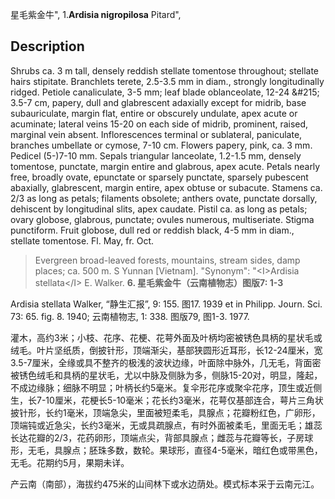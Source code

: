 星毛紫金牛",
1.**Ardisia nigropilosa** Pitard",

## Description
Shrubs ca. 3 m tall, densely reddish stellate tomentose throughout; stellate hairs stipitate. Branchlets terete, 2.5-3.5 mm in diam., strongly longitudinally ridged. Petiole canaliculate, 3-5 mm; leaf blade oblanceolate, 12-24 &amp;#215; 3.5-7 cm, papery, dull and glabrescent adaxially except for midrib, base subauriculate, margin flat, entire or obscurely undulate, apex acute or acuminate; lateral veins 15-20 on each side of midrib, prominent, raised, marginal vein absent. Inflorescences terminal or sublateral, paniculate, branches umbellate or cymose, 7-10 cm. Flowers papery, pink, ca. 3 mm. Pedicel (5-)7-10 mm. Sepals triangular lanceolate, 1.2-1.5 mm, densely tomentose, punctate, margin entire and glabrous, apex acute. Petals nearly free, broadly ovate, epunctate or sparsely punctate, sparsely pubescent abaxially, glabrescent, margin entire, apex obtuse or subacute. Stamens ca. 2/3 as long as petals; filaments obsolete; anthers ovate, punctate dorsally, dehiscent by longitudinal slits, apex caudate. Pistil ca. as long as petals; ovary globose, glabrous, punctate; ovules numerous, multiseriate. Stigma punctiform. Fruit globose, dull red or reddish black, 4-5 mm in diam., stellate tomentose. Fl. May, fr. Oct.

> Evergreen broad-leaved forests, mountains, stream sides, damp places; ca. 500 m. S Yunnan [Vietnam].
  "Synonym": "&lt;I&gt;Ardisia stellata&lt;/I&gt; E. Walker.
**6. 星毛紫金牛（云南植物志）图版7: 1-3**

Ardisia stellata Walker, “静生汇报”, 9: 155. 图17. 1939 et in Philipp. Journ. Sci. 73: 65. fig. 8. 1940; 云南植物志, 1: 338. 图版79, 图1-3. 1977.

灌木，高约3米；小枝、花序、花梗、花萼外面及叶柄均密被锈色具柄的星状毛或绒毛。叶片坚纸质，倒披针形，顶端渐尖，基部狭圆形近耳形，长12-24厘米，宽3.5-7厘米，全缘或具不整齐的极浅的波状边缘，叶面除中脉外，几无毛，背面密被锈色绒毛和具柄的星状毛，尤以中脉及侧脉为多，侧脉15-20对，明显，隆起，不成边缘脉；细脉不明显；叶柄长约5毫米。复伞形花序或聚伞花序，顶生或近侧生，长7-10厘米，花梗长5-10毫米；花长约3毫米，花萼仅基部连合，萼片三角状披针形，长约1毫米，顶端急尖，里面被短柔毛，具腺点；花瓣粉红色，广卵形，顶端钝或近急尖，长约3毫米，无或具疏腺点，有时外面被柔毛，里面无毛；雄蕊长达花瓣的2/3，花药卵形，顶端点尖，背部具腺点；雌蕊与花瓣等长，子房球形，无毛，具腺点；胚珠多数，数轮。果球形，直径4-5毫米，暗红色或带黑色，无毛。花期约5月，果期未详。

产云南（南部），海拔约475米的山间林下或水边荫处。模式标本采于云南元江。
